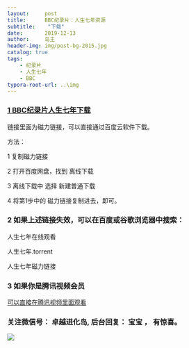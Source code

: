 ```yaml
---
layout:     post
title:      BBC纪录片：人生七年资源
subtitle:    "下载"
date:       2019-12-13
author:     岛主
header-img: img/post-bg-2015.jpg
catalog: true
tags:
    - 纪录片
    - 人生七年
    - BBC
typora-root-url: ..\img
---
```




###  [1 BBC纪录片人生七年下载](https://www.dybee.tv/84194.html#normalDown)

链接里面为磁力链接，可以直接通过百度云软件下载。

方法：

1 复制磁力链接

2 打开百度网盘，找到 离线下载

3 离线下载中 选择 新建普通下载

4 将第1步中的 磁力链接复制进去，即可。



### 2 如果上述链接失效，可以在百度或谷歌浏览器中搜索：

人生七年在线观看 

人生七年.torrent

人生七年磁力链接



### 3 如果你是腾讯视频会员

[可以直接在腾讯视频里面观看](https://v.qq.com/x/cover/fh87amml4j6fivp.html)



### 关注微信号：  卓越进化岛,  后台回复： 宝宝  ， 有惊喜。

![](/jinhuadao1.png)